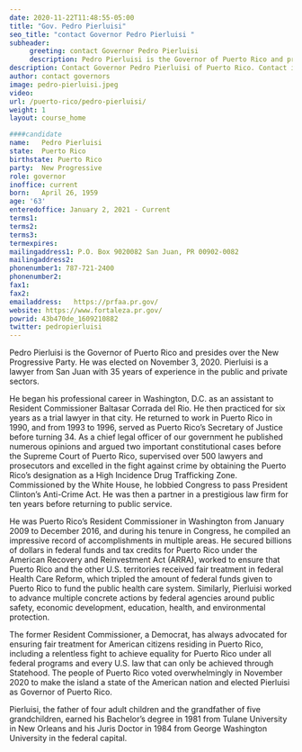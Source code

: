 ```yaml
---
date: 2020-11-22T11:48:55-05:00
title: "Gov. Pedro Pierluisi"
seo_title: "contact Governor Pedro Pierluisi "
subheader:
     greeting: contact Governor Pedro Pierluisi 
     description: Pedro Pierluisi is the Governor of Puerto Rico and presides over the New Progressive Party. He was elected on November 3, 2020. Pierluisi is a lawyer from San Juan with 35 years of experience in the public and private sectors.
description: Contact Governor Pedro Pierluisi of Puerto Rico. Contact information for Pedro Pierluisi includes her email address, phone number, and mailing address.
author: contact governors
image: pedro-pierluisi.jpeg
video:
url: /puerto-rico/pedro-pierluisi/
weight: 1
layout: course_home

####candidate
name:	Pedro Pierluisi
state:	Puerto Rico
birthstate: Puerto Rico
party:	New Progressive
role: governor
inoffice: current
born:	April 26, 1959
age: '63'
enteredoffice: January 2, 2021 - Current 
terms1: 
terms2: 
terms3: 
termexpires:	
mailingaddress1: P.O. Box 9020082 San Juan, PR 00902-0082
mailingaddress2:		
phonenumber1: 787-721-2400
phonenumber2:	
fax1: 
fax2: 
emailaddress:	https://prfaa.pr.gov/
website: https://www.fortaleza.pr.gov/
powrid: 43b470de_1609210882
twitter: pedropierluisi
---
```

Pedro Pierluisi is the Governor of Puerto Rico and presides over the New Progressive Party. He was elected on November 3, 2020. Pierluisi is a lawyer from San Juan with 35 years of experience in the public and private sectors.

He began his professional career in Washington, D.C. as an assistant to Resident Commissioner Baltasar Corrada del Rio. He then practiced for six years as a trial lawyer in that city. He returned to work in Puerto Rico in 1990, and from 1993 to 1996, served as Puerto Rico’s Secretary of Justice before turning 34. As a chief legal officer of our government he published numerous opinions and argued two important constitutional cases before the Supreme Court of Puerto Rico, supervised over 500 lawyers and prosecutors and excelled in the fight against crime by obtaining the Puerto Rico’s designation as a High Incidence Drug Trafficking Zone. Commissioned by the White House, he lobbied Congress to pass President Clinton’s Anti-Crime Act. He was then a partner in a prestigious law firm for ten years before returning to public service.

He was Puerto Rico’s Resident Commissioner in Washington from January 2009 to December 2016, and during his tenure in Congress, he compiled an impressive record of accomplishments in multiple areas. He secured billions of dollars in federal funds and tax credits for Puerto Rico under the American Recovery and Reinvestment Act (ARRA), worked to ensure that Puerto Rico and the other U.S. territories received fair treatment in federal Health Care Reform, which tripled the amount of federal funds given to Puerto Rico to fund the public health care system. Similarly, Pierluisi worked to advance multiple concrete actions by federal agencies around public safety, economic development, education, health, and environmental protection.

The former Resident Commissioner, a Democrat, has always advocated for ensuring fair treatment for American citizens residing in Puerto Rico, including a relentless fight to achieve equality for Puerto Rico under all federal programs and every U.S. law that can only be achieved through Statehood. The people of Puerto Rico voted overwhelmingly in November 2020 to make the island a state of the American nation and elected Pierluisi as Governor of Puerto Rico.

Pierluisi, the father of four adult children and the grandfather of five grandchildren, earned his Bachelor’s degree in 1981 from Tulane University in New Orleans and his Juris Doctor in 1984 from George Washington University in the federal capital.